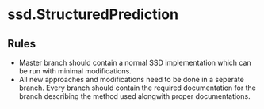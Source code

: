 # ssd.StructuredPrediction

## Rules
- Master branch should contain a normal SSD implementation which can be run with minimal modifications.
- All new approaches and modifications need to be done in a seperate branch. Every branch should contain the required documentation for the branch describing the method used alongwith proper documentations.
